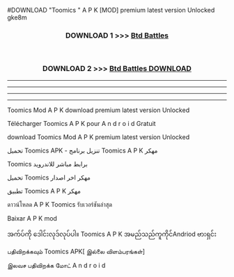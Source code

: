 #DOWNLOAD "Toomics " A P K [MOD] premium latest version Unlocked gke8m 



<div align="center">

<h3>DOWNLOAD 1 >>> <a href="https://getmod1.web.app/?judule=Btd Battles">Btd Battles</a></h3><br>

<h3>DOWNLOAD 2 >>> <a href="https://getmod1.web.app/?judule=Btd Battles">Btd Battles DOWNLOAD</a></h3>

</div>


----------------------------------------------------------

----------------------------------------------------------

----------------------------------------------------------

----------------------------------------------------------


Toomics  Mod A P K download premium latest version Unlocked

Télécharger  Toomics  A P K pour A n d r o i d Gratuit

download Toomics  Mod A P K premium latest version Unlocked

تحميل Toomics  APK - تنزيل برنامج Toomics  A P K مهكر

Toomics  برابط مباشر للاندرويد

تحميل Toomics  مهكر اخر اصدار

تطبيق Toomics  A P K مهكر

ดาวน์โหลด A P K Toomics  รับเวอร์ชันล่าสุด

Baixar A P K mod

အက်ပ်ကို ဒေါင်းလုဒ်လုပ်ပါ။ Toomics  A P K အမည်သည်ကူကိုင်Andriod ဗားရှင်း

பதிவிறக்கவும் Toomics  APK[ இல்லை விளம்பரங்கள்] 
 
இலவச பதிவிறக்க மோட் A n d r o i d



